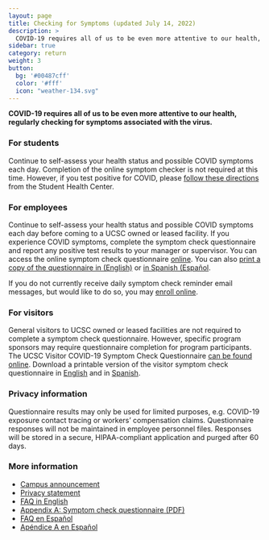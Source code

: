 ```yaml
---
layout: page
title: Checking for Symptoms (updated July 14, 2022)
description: >
  COVID-19 requires all of us to be even more attentive to our health, regularly checking for symptoms associated with the virus.
sidebar: true
category: return
weight: 3
button:
  bg: '#00487cff'
  color: '#fff'
  icon: "weather-134.svg"
---
```



**COVID-19 requires all of us to be even more attentive to our health, regularly checking for symptoms associated with the virus.**

### For students

Continue to self-assess your health status and possible COVID symptoms each day. Completion of the online symptom checker is not required at this time. However, if you test positive for COVID, please [follow these directions](https://healthcenter.ucsc.edu/services/covid-19/images-pdfs/covid_positive_directions_students.pdf) from the Student Health Center.   

### For employees

Continue to self-assess your health status and possible COVID symptoms each day before coming to a UCSC owned or leased facility.  If you experience COVID symptoms, complete the symptom check questionnaire and report any positive test results to your manager or supervisor. 
You can access the online symptom check questionnaire [online](https://ucsantacruz.co1.qualtrics.com/jfe/form/SV_2o9mmhtmU0iqhYa). You can also [print a copy of the questionnaire in (English)](https://www.ucsc.edu/coronavirus/assets/new-empoyee-survey.pdf) or [in Spanish (Español](https://www.ucsc.edu/coronavirus/assets/new-empoyee-survey-spanish.pdf). 

If you do not currently receive daily symptom check reminder email messages, but would like to do so, you may [enroll online](https://ucsantacruz.co1.qualtrics.com/jfe/form/SV_007UYZZnkIAUmkR).

### For visitors
General visitors to UCSC owned or leased facilities are not required to complete a symptom check questionnaire. However, specific program sponsors may require questionnaire completion for program participants. The UCSC Visitor COVID-19 Symptom Check Questionnaire [can be found online](https://ucsantacruz.co1.qualtrics.com/jfe/form/SV_82077YpQKnCluT4). Download a printable version of the visitor symptom check questionnaire in [English](https://recovery.ucsc.edu/assets/images/visitor-symptom-check.pdf) and in [Spanish](https://recovery.ucsc.edu/assets/images/visitor-symptom-check-spanish.pdf).


### Privacy information

Questionnaire results may only be used for limited purposes, e.g. COVID-19 exposure contact tracing or workers’ compensation claims. Questionnaire responses will not be maintained in employee personnel files. Responses will be stored in a secure, HIPAA-compliant application and purged after 60 days.

### More information

* [Campus announcement](https://news.ucsc.edu/2020/06/on-site-employees-required-to-participate-in-covid-19-daily-symptom-check.html)
* [Privacy statement](https://www.ucsc.edu/coronavirus/symptom-check-privacy-policy.html)
* [FAQ in English](https://www.ucsc.edu/coronavirus/symptom-check-faq.html)
* [Appendix A: Symptom check questionnaire (PDF)](https://www.ucsc.edu/coronavirus/assets/new-empoyee-survey.pdf)
* [FAQ en Español](https://www.ucsc.edu/coronavirus/symptom-check-faq-esp.html)
* [Apéndice A en Español](https://www.ucsc.edu/coronavirus/assets/new-empoyee-survey-spanish.pdf)
